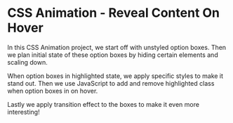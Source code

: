 # CSS Animation - Reveal Content On Hover

In this CSS Animation project, we start off with unstyled option boxes. Then we plan initial state of these option boxes by hiding certain elements and scaling down.

When option boxes in highlighted state, we apply specific styles to make it stand out. Then we use JavaScript to add and remove highlighted class when option boxes in on hover.

Lastly we apply transition effect to the boxes to make it even more interesting!
